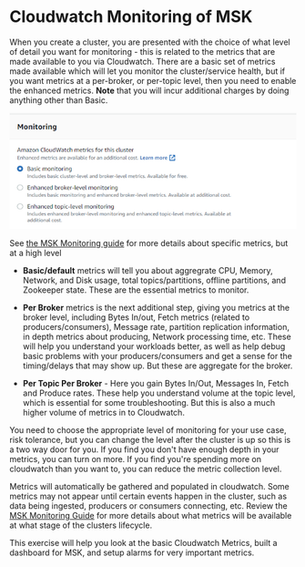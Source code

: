 # Cloudwatch Monitoring of MSK

When you create a cluster, you are presented with the choice of what level of detail you want for monitoring - this is related to the metrics that are made available to you via Cloudwatch.  There are a basic set of metrics made available which will let you monitor the cluster/service health, but if you want metrics at a per-broker, or per-topic level, then you need to enable the enhanced metrics.  **Note** that you will incur additional charges by doing anything other than Basic.

![cluster-creation-CW-options](_media/modules/cloudwatchmonitoring/msk_cloudwatch_create_options.png)

See [the MSK Monitoring guide](https://docs.aws.amazon.com/msk/latest/developerguide/monitoring.html#monitoring-level) for more details about specific metrics, but at a high level

  * **Basic/default** metrics will tell you about aggregrate CPU, Memory, Network, and Disk usage, total topics/partitions, offline partitions, and Zookeeper state.  These are the essential metrics to monitor.

  * **Per Broker** metrics is the next additional step, giving you metrics at the broker level, including Bytes In/out, Fetch metrics (related to producers/consumers), Message rate, partition replication information, in depth metrics about producing, Network processing time, etc.  These will help you understand your workloads better, as well as help debug basic problems with your producers/consumers and get a sense for the timing/delays that may show up.  But these are aggregate for the broker.

  * **Per Topic Per Broker** - Here you gain Bytes In/Out, Messages In, Fetch and Produce rates.  These help you understand volume at the topic level, which is essential for some troubleshooting.  But this is also a much higher volume of metrics in to Cloudwatch.


You need to choose the appropriate level of monitoring for your use case, risk tolerance, but you can change the level after the cluster is up so this is a two way door for you.  If you find you don't have enough depth in your metrics, you can turn on more.  If you find you're spending more on cloudwatch than you want to, you can reduce the metric collection level.

Metrics will automatically be gathered and populated in cloudwatch.  Some metrics may not appear until certain events happen in the cluster, such as data being ingested, producers or consumers connecting, etc.  Review the [MSK Monitoring Guide](https://docs.aws.amazon.com/msk/latest/developerguide/monitoring.html#monitoring-level) for more details about what metrics will be available at what stage of the clusters lifecycle.

This exercise will help you look at the basic Cloudwatch Metrics, built a dashboard for MSK, and setup alarms for very important metrics.